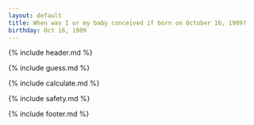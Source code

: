 ```yaml
---
layout: default
title: When was I or my baby conceived if born on October 16, 1909?
birthday: Oct 16, 1909
---
```


{% include header.md %}

{% include guess.md %}

{% include calculate.md %}

{% include safety.md %}

{% include footer.md %}



